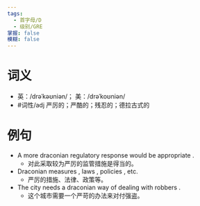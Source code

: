 ```yaml
---
tags:
  - 首字母/D
  - 级别/GRE
掌握: false
模糊: false
---
```

# 词义
- 英：/drəˈkəʊniən/； 美：/drəˈkoʊniən/
- #词性/adj  严厉的；严酷的；残忍的；德拉古式的
# 例句
- A more draconian regulatory response would be appropriate .
	- 对此采取较为严厉的监管措施是得当的。
- Draconian measures , laws , policies , etc.
	- 严厉的措施、法律、政策等。
- The city needs a draconian way of dealing with robbers .
	- 这个城市需要一个严苛的办法来对付强盗。
